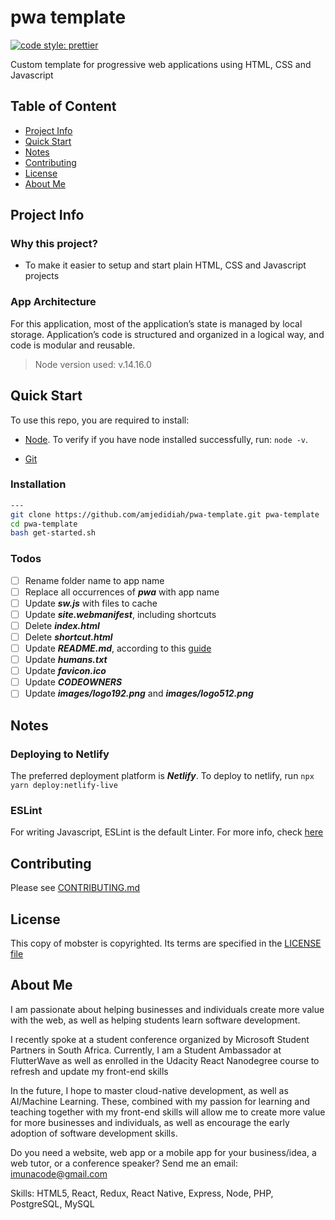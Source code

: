 # pwa template

[![code style: prettier](https://img.shields.io/badge/code_style-prettier-ff69b4.svg?style=flat-square)](https://github.com/prettier/prettier)

Custom template for progressive web applications using HTML, CSS and Javascript

## Table of Content

- [Project Info](#project-info)
- [Quick Start](#quick-start)
- [Notes](#notes)
- [Contributing](#contributing)
- [License](#license)
- [About Me](#about-me)

## Project Info

### Why this project?

- To make it easier to setup and start plain HTML, CSS and Javascript projects

### App Architecture

For this application, most of the application’s state is managed by local storage.
Application’s code is structured and organized in a logical way, and code is modular and reusable.

> Node version used: v.14.16.0

## Quick Start

To use this repo, you are required to install:

- [Node](https://nodejs.org/en/download/).
  To verify if you have node installed successfully, run:
  `node -v`.

- [Git](https://git-scm.com/downloads)

### Installation

```bash
---
git clone https://github.com/amjedidiah/pwa-template.git pwa-template
cd pwa-template
bash get-started.sh
```

### Todos

- [ ] Rename folder name to app name
- [ ] Replace all occurrences of **_pwa_** with app name
- [ ] Update **_sw.js_** with files to cache
- [ ] Update **_site.webmanifest_**, including shortcuts
- [ ] Delete **_index.html_**
- [ ] Delete **_shortcut.html_**
- [ ] Update **_README.md_**, according to this [guide](https://raw.githubusercontent.com/amjedidiah/react-app-template/master/README.md)
- [ ] Update **_humans.txt_**
- [ ] Update **_favicon.ico_**
- [ ] Update **_CODEOWNERS_**
- [ ] Update **_images/logo192.png_** and **_images/logo512.png_**

## Notes

### Deploying to Netlify

The preferred deployment platform is **_Netlify_**.
To deploy to netlify, run `npx yarn deploy:netlify-live`

### ESLint

For writing Javascript, ESLint is the default Linter.
For more info, check [here](https://eslint.org/)

## Contributing

Please see [CONTRIBUTING.md](CONTRIBUTING.md)

## License

This copy of mobster is copyrighted. Its terms are specified in the [LICENSE file](LICENSE)

## About Me

I am passionate about helping businesses and individuals create more value with the web, as well as helping students learn software development.

I recently spoke at a student conference organized by Microsoft Student Partners in South Africa. Currently, I am a Student Ambassador at FlutterWave as well as enrolled in the Udacity React Nanodegree course to refresh and update my front-end skills

In the future, I hope to master cloud-native development, as well as AI/Machine Learning. These, combined with my passion for learning and teaching together with my front-end skills will allow me to create more value for more businesses and individuals, as well as encourage the early adoption of software development skills.

Do you need a website, web app or a mobile app for your business/idea, a web tutor, or a conference speaker?
Send me an email: imunacode@gmail.com

Skills: HTML5, React, Redux, React Native, Express, Node, PHP, PostgreSQL, MySQL
